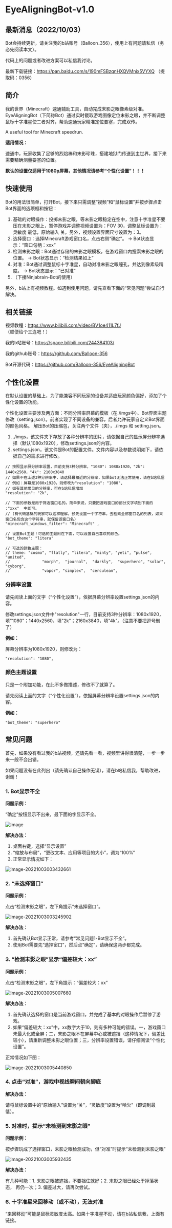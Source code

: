 # EyeAligningBot-v1.0

## 最新消息（2022/10/03）

Bot会持续更新，请关注我的b站账号（Balloon_356），使用上有问题请私信（务必先阅读本文）。

代码上的问题或者改进方案可以私信我讨论。

最新下载链接：https://pan.baidu.com/s/190mFSBzqnHXQVMnix5VYXQ （提取码：0356） 

## 简介

我的世界（Minecraft）速通辅助工具，自动完成末影之眼像素级对准。EyeAligningBot（下简称Bot）通过实时截取游戏图像定位末影之眼，并不断调整鼠标十字准星使二者对齐，帮助速通玩家精准定位要塞，完成双传。

A useful tool for Minecraft speedrun.

**适用情况：**

速通中，玩家收集了足够的烈焰棒和末影珍珠，搭建地狱门传送到主世界，接下来需要精确测量要塞的位置。

**默认的设置仅适用于1080p屏幕，其他情况请参考“个性化设置”！！！**

## 快速使用

Bot的用法很简单，打开Bot，接下来只需调整“视频”和“鼠标设置”并按步骤点击Bot界面的选项框和按钮：

1. 基础的对眼操作：投掷末影之眼，等末影之眼稳定在空中，注意十字准星不要压在末影之眼上，暂停游戏并调整视频设置为：FOV 30，调整鼠标设置为：灵敏度 最低，原始输入 关。另外，视频设置界面尺寸设置为：3。
2. 选择窗口：选择Minecraft游戏窗口名，点击右侧“确定”。    ->    Bot状态显示：“窗口句柄：xxx”
3. 检测末影之眼：Bot通过存储的末影之眼模板，在游戏窗口内搜索末影之眼的位置。  ->    Bot状态显示：“检测结果如上”
4. 对准：Bot通过调整鼠标十字准星，自动对准末影之眼瞳孔，并达到像素级精度。    ->    Bot状态显示：“已对准”
5. （下接Ninjabrain-Bot的使用）

另外，b站上有视频教程。如遇到使用问题，请先查看下面的“常见问题”尝试自行解决。

## 相关链接

视频教程：https://www.bilibili.com/video/BV1oe411L7fJ  （顺便给个三连吧！）

我的b站账号：https://space.bilibili.com/244384103/

我的github账号：https://github.com/Balloon-356

Bot开源代码：https://github.com/Balloon-356/EyeAligningBot

## 个性化设置

在默认设置的基础上，为了能兼容不同玩家的设备并适应玩家颜色偏好，添加了个性化设置的功能。

个性化设置主要涉及两方面：不同分辨率屏幕的模板（在./imgs中）、Bot界面主题修改（setting.json）。前者实现了不同设备的兼容，后者允许玩家自定义Bot界面的颜色风格。
解压Bot的压缩包，关注两个文件（夹），./imgs 和 setting.json。

1. ./imgs，该文件夹下存放了各种分辨率的图片，请依据自己的显示屏分辨率选择（默认1080x1920），修改settings.json的内容。
2. settings.json，该文件是Bot的配置文件。文件内容以及参数说明如下，请依据自己的需求进行修改。

```
// 按照显示屏分辨率设置，目前支持3种分辨率，"1080": 1080x1920，"2k": 1440x2560，"4k": 2160x3840
// 如果不在上述3种分辨率中，请选择最相近的分辨率，如果bot无法正常使用，请在b站私信
// 例如：屏幕是1080x1920，则修改为"resolution": "1080",
// 如有其他常见的分辨率，可在b站私信增加
"resolution": "2k",

// 下面的参数是用于筛选窗口名的。简单来说，只要把游戏窗口的部分文字填到下面的 :"xxx"  中即可。
// (有代码基础的玩家可以这样理解，预先设置一个字符串，去检索全部窗口名的列表，如果窗口名包含这个字符串，就保留该窗口名)
"minecraft_windows_filter": "Minecraft" ,

// 设置Bot主题！可选的主题附在下面，可以设置自己喜欢的颜色。
"bot_theme": "litera"
```

```
// 可选的颜色主题：
// theme: "cosmo", "flatly", "litera", "minty", "yeti", "pulse", "united",
//              "morph",  "journal",  "darkly",  "superhero", "solar", "cyborg",
//              "vapor", "simplex",  "cerculean",
```

### 分辨率设置

请先阅读上面的文字（“个性化设置”），依据屏幕分辨率设置settings.json的内容。

修改settings.json文件中"resolution"一行，目前支持3种分辨率：1080x1920，填"1080"；1440x2560，填"2k"；2160x3840，填"4k"。（注意不要把逗号删了）

**例如：**

屏幕分辨率为1080x1920，则修改为：

```
"resolution": "1080",
```

### 颜色主题设置

只是一个附加功能，在此不多做描述，修改不了就算了。

请先阅读上面的文字（“个性化设置”），依据屏幕分辨率设置settings.json的内容。

**例如：**

```
"bot_theme": "superhero"
```



## 常见问题

首先，如果没有看过我的b站视频，还请先看一看，视频里讲得很清楚，一步一步来一般不会出错。

如果问题没有在此列出（请先确认自己操作无误），请在b站私信我，帮助改进，谢谢！

### 1. Bot显示不全

**问题示例：**

“确定”按钮显示不出来，最下面的字显示不全。

![image](other/image-20221003002754158.png)

**解决办法：**

1. 桌面右键，选择“显示设置”
2. “缩放与布局”，“更改文本、应用等项目的大小”，调为“100%”
3. 正常显示情况如下：

![image-20221003003432661](other/image-20221003003432661.png)

### 2. “未选择窗口”

**问题示例：**

点击“检测末影之眼”，左下角提示“未选择窗口”。

![image-20221003003245902](other/image-20221003003245902.png)

**解决办法：**

1. 首先确认Bot显示正常，请参考“常见问题1-Bot显示不全”。
2. 使用Bot需要先“选择窗口”，然后点“确定”，请确保这两步都完成。



### 3. “检测末影之眼”显示“偏差较大：xx”

**问题示例：**

点击“检测末影之眼”，左下角提示：“偏差较大：xx”

![image-20221003005007660](other/image-20221003005007660.png)

**解决办法：**

1. 首先确认选择的窗口是当前游戏窗口，并完成了基本的对眼操作后暂停了游戏。
2. 如果“偏差较大：xx”中，xx数字大于10，则有多种可能的错误。一，游戏窗口未最大化或全屏；二，末影之眼不在屏幕中心或被遮挡（这种情况下，偏差比较小），请重新调整末影之眼位置；三，分辨率设置错误，请仔细阅读“个性化设置”。

正常情况如下图：

![image-20221003005440850](other/image-20221003005440850.png)



### 4. 点击“对准”，游戏中视线瞬间朝向脚底

**解决办法：**

请将鼠标设置中的“原始输入”设置为“关”，“灵敏度”设置为“哈欠”（即调到最低）。

### 5. 对准时，提示“未检测到末影之眼”

**问题示例：**

按步骤玩成了选择窗口，末影之眼检测成功，但“对准”时提示“未检测到末影之眼”

![image-20221003005932435](other/image-20221003005932435.png)

**解决办法：**

有几种可能：1. 末影之眼被遮挡，不要挡住就好；2. 末影之眼已经处于掉落状态， 再仍一次；3. 偏差过大，请再次尝试。



### 6. 十字准星来回移动（或不动），无法对准

“来回移动”可能是鼠标灵敏度太高。如果十字准星不动，请在b站私信我，上面有链接。
